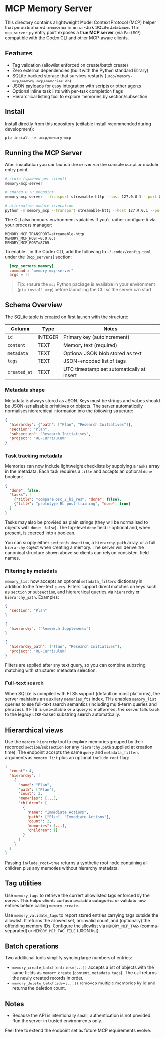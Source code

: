 # MCP Memory Server

This directory contains a lightweight Model Context Protocol (MCP) helper
that persists shared memories in an on-disk SQLite database. The
`mcp_server.py` entry point exposes a **true MCP server** (via `FastMCP`)
compatible with the Codex CLI and other MCP-aware clients.
## Features
- Tag validation (allowlist enforced on create/batch create)
- Zero external dependencies (built with the Python standard library)
- SQLite-backed storage that survives restarts (`.mcp/memory-mcp/memory_mcp/memories.db`)
- JSON payloads for easy integration with scripts or other agents
- Optional inline task lists with per-task completion flags
- Hierarchical listing tool to explore memories by section/subsection

## Install
Install directly from this repository (editable install recommended during development):

```
pip install -e .mcp/memory-mcp
```

## Running the MCP Server
After installation you can launch the server via the console script or module entry point.

```bash
# stdio (spawned per-client)
memory-mcp-server

# shared HTTP endpoint
memory-mcp-server --transport streamable-http --host 127.0.0.1 --port 8765

# alternative module invocation
python -m memory_mcp --transport streamable-http --host 127.0.0.1 --port 8765
```

The CLI also honours environment variables if you'd rather configure it via
your process manager:

```
MEMORY_MCP_TRANSPORT=streamable-http
MEMORY_MCP_HOST=0.0.0.0
MEMORY_MCP_PORT=8765
```

To enable it in the Codex CLI, add the following to `~/.codex/config.toml` under
the `[mcp_servers]` section:

```toml
  [mcp_servers.memory]
  command = "memory-mcp-server"
  args = []
```

> Tip: ensure the `mcp` Python package is available in your environment
> (`pip install mcp`) before launching the CLI so the server can start.


## Schema Overview
The SQLite table is created on first launch with the structure:

| Column      | Type    | Notes                                      |
|-------------|---------|--------------------------------------------|
| `id`        | INTEGER | Primary key (autoincrement)                |
| `content`   | TEXT    | Memory text (required)                     |
| `metadata`  | TEXT    | Optional JSON blob stored as text          |
| `tags`      | TEXT    | JSON-encoded list of tags                  |
| `created_at`| TEXT    | UTC timestamp set automatically at insert  |

### Metadata shape

Metadata is always stored as JSON. Keys must be strings and values should be
JSON-serialisable primitives or objects. The server automatically normalises
hierarchical information into the following structure:

```json
{
  "hierarchy": {"path": ["Plan", "Research Initiatives"]},
  "section": "Plan",
  "subsection": "Research Initiatives",
  "project": "RL-Curriculum"
}
```

### Task tracking metadata

Memories can now include lightweight checklists by supplying a `tasks` array in
the metadata. Each task requires a `title` and accepts an optional `done`
boolean:

```json
{
  "done": false,
  "tasks": [
    {"title": "compare osc_2_hi_res", "done": false},
    {"title": "prototype RL post-training", "done": true}
  ]
}
```

Tasks may also be provided as plain strings (they will be normalised to objects
with `done: false`). The top-level `done` field is optional and, when present,
is coerced into a boolean.


You can supply either `section`/`subsection`, a `hierarchy.path` array, or a
full `hierarchy` object when creating a memory. The server will derive the
canonical structure shown above so clients can rely on consistent field names.

### Filtering by metadata

`memory_list` now accepts an optional `metadata_filters` dictionary in addition
to the free-text `query`. Filters support direct matches on keys such as
`section` or `subsection`, and hierarchical queries via `hierarchy` or
`hierarchy_path`. Examples:

```json
{
  "section": "Plan"
}

{
  "hierarchy": ["Research Supplements"]
}

{
  "hierarchy_path": ["Plan", "Research Initiatives"],
  "project": "RL-Curriculum"
}
```


Filters are applied after any text query, so you can combine substring matching
with structured metadata selection.

### Full-text search

When SQLite is compiled with FTS5 support (default on most platforms), the
server maintains an auxiliary `memories_fts` index. This enables `memory_list`
queries to use full-text search semantics (including multi-term queries and
phrases). If FTS is unavailable or a query is malformed, the server falls back
to the legacy `LIKE`-based substring search automatically.

## Hierarchical views

Use the `memory_hierarchy` tool to explore memories grouped by their recorded
`section`/`subsection` (or any `hierarchy.path` supplied at creation time). The
endpoint accepts the same `query` and `metadata_filters` arguments as
`memory_list` plus an optional `include_root` flag:

```json
{
  "count": 4,
  "hierarchy": [
    {
      "name": "Plan",
      "path": ["Plan"],
      "count": 3,
      "memories": [...],
      "children": [
        {
          "name": "Immediate Actions",
          "path": ["Plan", "Immediate Actions"],
          "count": 2,
          "memories": [...],
          "children": []
        }
      ]
    }
  ]
}
```

Passing `include_root=true` returns a synthetic root node containing all
children plus any memories without hierarchy metadata.


## Tag utilities

Use `memory_tags` to retrieve the current allowlisted tags enforced by the server. This helps clients surface available categories or validate new entries before calling `memory_create`.

Use `memory_validate_tags` to report stored entries carrying tags outside the allowlist. It returns the allowed set, an invalid count, and (optionally) the offending memory IDs. Configure the allowlist via `MEMORY_MCP_TAGS` (comma-separated) or `MEMORY_MCP_TAG_FILE` (JSON list).

## Batch operations

Two additional tools simplify syncing large numbers of entries:

- `memory_create_batch(entries=[...])` accepts a list of objects with the same
  fields as `memory_create` (`content`, `metadata`, `tags`). The call returns
  the newly created records in order.
- `memory_delete_batch(ids=[...])` removes multiple memories by id and returns
  the deletion count.

## Notes
- Because the API is intentionally small, authentication is not provided.
  Run the server in trusted environments only.

Feel free to extend the endpoint set as future MCP requirements evolve.
